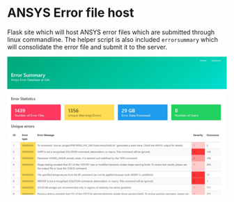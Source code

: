 # ANSYS Error file host
Flask site which will host ANSYS error files which are
submitted through linux commandline. The helper script is also included 
`errorsummary` which will consolidate the error file and submit it to the
server.

![](errhost/static/screenshot.jpg)
